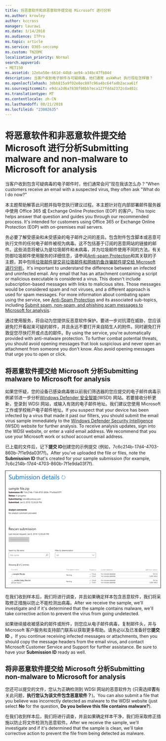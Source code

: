 ```yaml
---
title: 将恶意软件和非恶意软件提交给 Microsoft 进行分析
ms.author: krowley
author: kccross
manager: laurawi
ms.date: 3/14/2018
ms.audience: ITPro
ms.topic: article
ms.service: O365-seccomp
ms.custom: TN2DMC
localization_priority: Normal
search.appverid:
- MET150
ms.assetid: 12eba50e-661d-44b8-ae94-a34bc47fb84d
description: 当客户收到电子邮件与可疑病毒，他们通常 askWhat 执行现在怎样做？
ms.openlocfilehash: 3dbb815a9f02e8ec807c96a4bc64fadb2acaa61f
ms.sourcegitcommit: e9dca2d6a7838f98bb7eca127fdda2372cda402c
ms.translationtype: MT
ms.contentlocale: zh-CN
ms.lasthandoff: 08/21/2018
ms.locfileid: "23002635"
---
```

# <a name="submitting-malware-and-non-malware-to-microsoft-for-analysis"></a><span data-ttu-id="a94b2-103">将恶意软件和非恶意软件提交给 Microsoft 进行分析</span><span class="sxs-lookup"><span data-stu-id="a94b2-103">Submitting malware and non-malware to Microsoft for analysis</span></span>

<span data-ttu-id="a94b2-104">当客户收到包含可疑病毒的电子邮件时，他们通常会问"现在我该怎么办？"</span><span class="sxs-lookup"><span data-stu-id="a94b2-104">When customers receive an email with a suspected virus, they often ask "What do I do now?"</span></span>
  
<span data-ttu-id="a94b2-p101">本主题帮助解答此问题并指导您执行建议过程。本主题针对在内部部署邮件服务器中使用 Office 365 或 Exchange Online Protection (EOP) 的客户。</span><span class="sxs-lookup"><span data-stu-id="a94b2-p101">This topic helps answer that question and guides you through our recommended process. It's intended for customers using Office 365 or Exchange Online Protection (EOP) with on-premises mail servers.</span></span>
  
<span data-ttu-id="a94b2-p102">务必要了解受感染和未受感染的电子邮件之间的差异。包含附件包含脚本或恶意可执行文件的任何电子邮件被视为病毒。这不包括基于订阅的恶意网站的链接的邮件。这些消息将被认为是垃圾邮件和未病毒，并为垃圾邮件使用不同的方法。有关防御垃圾邮件使用服务的详细信息，请参阅[Anti-spam Protection](http://technet.microsoft.com/library/d5c58b9d-c9a2-4f2e-b4aa-b202aa4d5e7d.aspx)和其关联的子主题，其中包括[垃圾邮件提交非垃圾邮件和网络钓鱼诈骗邮件提交给 Microsoft 进行分析](submit-spam-non-spam-and-phishing-scam-messages-to-microsoft-for-analysis.md)。</span><span class="sxs-lookup"><span data-stu-id="a94b2-p102">It's important to understand the difference between an infected and uninfected email. Any email that has an attachment containing a script or malicious executable is considered a virus. This doesn't include subscription-based messages with links to malicious sites. Those messages would be considered spam and not viruses, and a different approach is used for spam messages. For more information about combating spam using the service, see [Anti-Spam Protection](http://technet.microsoft.com/library/d5c58b9d-c9a2-4f2e-b4aa-b202aa4d5e7d.aspx) and its associated sub-topics, including [Submit spam, non-spam, and phishing scam messages to Microsoft for analysis](submit-spam-non-spam-and-phishing-scam-messages-to-microsoft-for-analysis.md).</span></span> 
  
<span data-ttu-id="a94b2-p103">通过使用服务，将自动为您提供反恶意软件保护。要进一步对抗潜在威胁，您应该避免打开看起来可疑的邮件，并且永远不要打开来自陌生人的附件。同时避免打开敦促您尽快打开或点击的邮件。</span><span class="sxs-lookup"><span data-stu-id="a94b2-p103">By using the service, you're automatically provided with anti-malware protection. To further combat potential threats, you should avoid opening messages that look suspicious and never open an attachment from someone you don't know. Also avoid opening messages that urge you to open or click.</span></span>
  
## <a name="submitting-malware-to-microsoft-for-analysis"></a><span data-ttu-id="a94b2-115">将恶意软件提交给 Microsoft 分析</span><span class="sxs-lookup"><span data-stu-id="a94b2-115">Submitting malware to Microsoft for analysis</span></span>

<span data-ttu-id="a94b2-p104">如果您怀疑，您的设备已感染病毒做以前我们筛选器的您应提交的电子邮件病毒示例紧邻进一步分析[Windows Defender 安全智能](https://go.microsoft.com/fwlink/p/?LinkId=196858)(WSDI) 网站。若要接收分析更新，登录到 WDSI 网站，或输入有效的电子邮件地址。我们建议您使用 Microsoft 工作或学校帐户电子邮件地址。</span><span class="sxs-lookup"><span data-stu-id="a94b2-p104">If you suspect that your device has been infected by a virus that made it past our filters, you should submit the email virus sample immediately to the [Windows Defender Security Intelligence](https://go.microsoft.com/fwlink/p/?LinkId=196858) (WSDI) website for further analysis. To receive analysis updates, sign into the WDSI website, or enter a valid email address. We recommend that you use your Microsoft work or school account email address.</span></span> 
  
<span data-ttu-id="a94b2-119">已上载的文件后，记下**提交 ID**创建您的示例提交 (例如，7c6c214b-17d4-4703-860b-7f1e9da03f7f)。</span><span class="sxs-lookup"><span data-stu-id="a94b2-119">After you've uploaded the file or files, note the **Submission ID** that's created for your sample submission (for example, 7c6c214b-17d4-4703-860b-7f1e9da03f7f).</span></span> 
  
![Windows Defender 安全智能网站中的提交详细信息](media/EOP-Malware-Protection-Center.png)
  
<span data-ttu-id="a94b2-121">在我们收到样本后，我们将进行调查，并且如果确定样本包含恶意软件，我们将采取修正措施以防止不能检测出病毒。</span><span class="sxs-lookup"><span data-stu-id="a94b2-121">After we receive the sample, we'll investigate and if it's determined that the sample contains malware, we'll take corrective action to prevent the virus from going undetected.</span></span>
  
<span data-ttu-id="a94b2-p105">如果继续接收被感染的邮件或附件，则您应从电子邮件病毒，复制邮件头，并与 Microsoft 客户服务和支持部门联系以获取更多帮助。请务必以及已准备好您**提交 ID** 。</span><span class="sxs-lookup"><span data-stu-id="a94b2-p105">If you continue receiving infected messages or attachments, then you should copy the message headers from the email virus, and contact Microsoft Customer Service and Support for further assistance. Be sure to have your **Submission ID** ready as well.</span></span> 
  
## <a name="submitting-non-malware-to-microsoft-for-analysis"></a><span data-ttu-id="a94b2-124">将非恶意软件提交给 Microsoft 分析</span><span class="sxs-lookup"><span data-stu-id="a94b2-124">Submitting non-malware to Microsoft for analysis</span></span>

<span data-ttu-id="a94b2-125">您还可以提交的文件，您认为正确检测到 WDSI 网站的恶意软件为 (只需选择**否**有关此问题，**执行您认为该文件包含恶意软件？**)。</span><span class="sxs-lookup"><span data-stu-id="a94b2-125">You can also submit a file that you believe was incorrectly detected as malware to the WDSI website (just select **No** for the question, **Do you believe this file contains malware?**).</span></span>
  
<span data-ttu-id="a94b2-126">在我们收到样本后，我们将进行调查，并且如果确定样本干净，我们将采取修正措施以防止将文件检测为恶意软件。</span><span class="sxs-lookup"><span data-stu-id="a94b2-126">After we receive the sample, we'll investigate and if it's determined that the sample is clean, we'll take corrective action to prevent the file from being detected as malware.</span></span>
  


